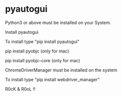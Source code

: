 # pyautogui

 Python3 or above must be installed on your System.
 
 Install pyautogui

 To install type "pip install pyautogui"

 pip install pyobjc (only for mac)

 pip install pyobjc-core (only for mac)

 ChromeDriverManager must be installed on the system
 
 To install type "pip install webdriver_manager"
 
 R0cK & R0oL !!
